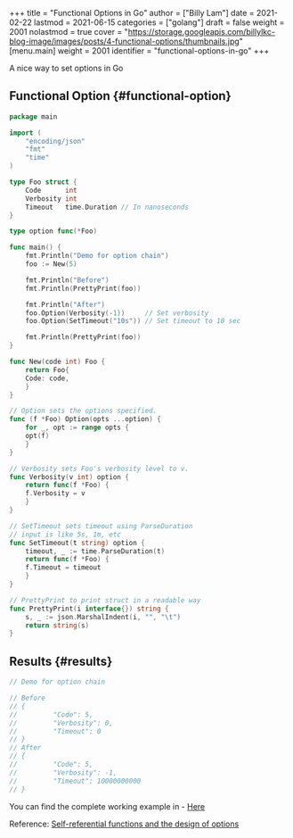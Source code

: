 +++
title = "Functional Options in Go"
author = ["Billy Lam"]
date = 2021-02-22
lastmod = 2021-06-15
categories = ["golang"]
draft = false
weight = 2001
nolastmod = true
cover = "https://storage.googleapis.com/billylkc-blog-image/images/posts/4-functional-options/thumbnails.jpg"
[menu.main]
  weight = 2001
  identifier = "functional-options-in-go"
+++

A nice way to set options in Go

<!--more-->


## Functional Option {#functional-option}

```go
package main

import (
    "encoding/json"
    "fmt"
    "time"
)

type Foo struct {
    Code      int
    Verbosity int
    Timeout   time.Duration // In nanoseconds
}

type option func(*Foo)

func main() {
    fmt.Println("Demo for option chain")
    foo := New(5)

    fmt.Println("Before")
    fmt.Println(PrettyPrint(foo))

    fmt.Println("After")
    foo.Option(Verbosity(-1))     // Set verbosity
    foo.Option(SetTimeout("10s")) // Set timeout to 10 sec

    fmt.Println(PrettyPrint(foo))
}

func New(code int) Foo {
    return Foo{
	Code: code,
    }
}

// Option sets the options specified.
func (f *Foo) Option(opts ...option) {
    for _, opt := range opts {
	opt(f)
    }
}

// Verbosity sets Foo's verbosity level to v.
func Verbosity(v int) option {
    return func(f *Foo) {
	f.Verbosity = v
    }
}

// SetTimeout sets timeout using ParseDuration
// input is like 5s, 1m, etc
func SetTimeout(t string) option {
    timeout, _ := time.ParseDuration(t)
    return func(f *Foo) {
	f.Timeout = timeout
    }
}

// PrettyPrint to print struct in a readable way
func PrettyPrint(i interface{}) string {
    s, _ := json.MarshalIndent(i, "", "\t")
    return string(s)
}
```


## Results {#results}

```go
// Demo for option chain

// Before
// {
//         "Code": 5,
//         "Verbosity": 0,
//         "Timeout": 0
// }
// After
// {
//         "Code": 5,
//         "Verbosity": -1,
//         "Timeout": 10000000000
// }
```

You can find the complete working example in - [Here](https://github.com/billylkc/blogposts/tree/3%5Fgo%5Ffunctional%5Foptions)

Reference: [Self-referential functions and the design of options](https://commandcenter.blogspot.com/2014/01/self-referential-functions-and-design.html)
